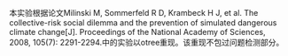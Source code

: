 本实验根据论文Milinski M, Sommerfeld R D, Krambeck H J, et al. The collective-risk social dilemma and the prevention of simulated dangerous climate change[J]. Proceedings of the National Academy of Sciences, 2008, 105(7): 2291-2294.中的实验以otree重现。该重现不包过问题检测部分。